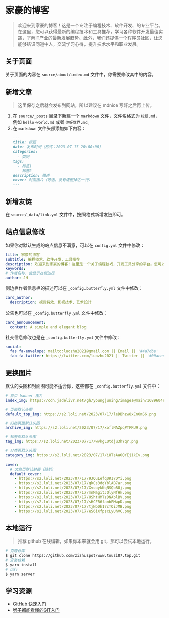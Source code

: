 # 家豪的博客

> 欢迎来到家豪的博客！这是一个专注于编程技术、软件开发、的专业平台。在这里，您可以获得最新的编程技术和工具推荐，学习各种软件开发最佳实践，了解IT产业的最新发展趋势。此外，我们还提供一个程序员社区，让您能够结识同道中人，交流学习心得，提升技术水平和职业发展。

## 关于页面

关于页面的内容在 `source/about/index.md` 文件中，你需要修改其中的内容。

## 新增文章

> 这里保存之后就会发布到网站，所以建议在 mdnice 写好之后再上传。

1. 在 `source/_posts` 目录下新建一个 `markdown` 文件，文件名格式为 `标题.md`，例如 `hello-world.md` 或者 `你好世界.md`。
2. 在 `markdown` 文件头部添加如下内容：
    ```md
    ---
    title: 标题
    date: 发布时间（格式：2023-07-17 20:00:00）
    categories:
      - 类别
    tags:
      - 标签1
      - 标签2
    description: 描述
    cover: 封面图片（可选，没有请删掉这一行）
    ---
    ```

## 新增友链

在 `source/_data/link.yml` 文件中，按照格式新增友链即可。

## 站点信息修改

如果你对默认生成的站点信息不满意，可以在 `config.yml` 文件中修改：

```yml
title: 家豪的博客
subtitle: 编程技术，软件开发，工具推荐
description: 欢迎来到家豪的博客！这里是一个关于编程技巧，开发工具分享的平台。您可以获得最新的编程技术和工具推荐，学习各种软件开发最佳实践，了解IT产业的最新发展趋势。
keywords:
# 作者名称，会显示在侧边栏
author: JH
```

侧边栏作者信息栏的描述可以在 `_config.butterfly.yml` 文件中修改：

```yml
card_author:
  description: 视觉特效、影视技术、艺术设计
```

公告也可以在 `_config.butterfly.yml` 文件中修改：

```yml
card_announcement:
  content: A simple and elegant blog
```

社交信息修改也是在 `_config.butterfly.yml` 文件中修改：

```yml
social:
  fas fa-envelope: mailto:luozhu2021@gmail.com || Email || '#4a7dbe'
  fab fa-twitter: https://twitter.com/luozhu2021 || Twitter || '#00acee'
```

## 更换图片

默认的头图和封面图可能不适合你，这些都在 `_config.butterfly.yml` 文件中：

```yml
# 首页 banner 图片
index_img: https://cdn.jsdelivr.net/gh/youngjuning/images@main/1689604945346.png

# 页面默认头图
default_top_img: https://s2.loli.net/2023/07/17/leDBhzw8xEnOmS6.png

# 归档页面默认头图
archive_img: https://s2.loli.net/2023/07/17/xoflNAZpqPTFKU9.png

# 标签页默认头图
tag_img: https://s2.loli.net/2023/07/17/wvkgLUtdju3hYqr.png

# 分类页默认头图
category_img: https://s2.loli.net/2023/07/17/i8TsAaOQYEj1kIv.png

cover:
  # 文章页默认封面（随机）
  default_cover:
    - https://s2.loli.net/2023/07/17/9JQuLefqURI7DYi.png
    - https://s2.loli.net/2023/07/17/qkCs3dgYblAB7ar.png
    - https://s2.loli.net/2023/07/17/XvsoykKqNSQbBUj.png
    - https://s2.loli.net/2023/07/17/mnMagitJQlyNfHk.png
    - https://s2.loli.net/2023/07/17/UShtHMTzDNAblBV.png
    - https://s2.loli.net/2023/07/17/sHCFR6fanbPMwpD.png
    - https://s2.loli.net/2023/07/17/tjNbDh17cTQiJMB.png
    - https://s2.loli.net/2023/07/17/eS6iXfpscLyUhVC.png
```

## 本地运行

> 推荐 github 在线编辑，如果你本来就会用 git，那可以尝试本地运行。

```sh
# 克隆仓库
$ git clone https://github.com/zizhuspot/www.touzi87.top.git
# 安装依赖
$ yarn install
# 运行
$ yarn server
```

## 学习资源

- [GitHub 快速入门](https://docs.github.com/zh/get-started/quickstart)
- [猴子都能看懂的GIT入门](https://backlog.com/git-tutorial/cn/)
